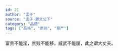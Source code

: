 ```yaml
---
id: 21
author: "孟子"
source: "孟子·滕文公下"
category: "品德"
tags: ["品格", "原则", "尊严"]
---
```


富贵不能淫，贫贱不能移，威武不能屈，此之谓大丈夫。